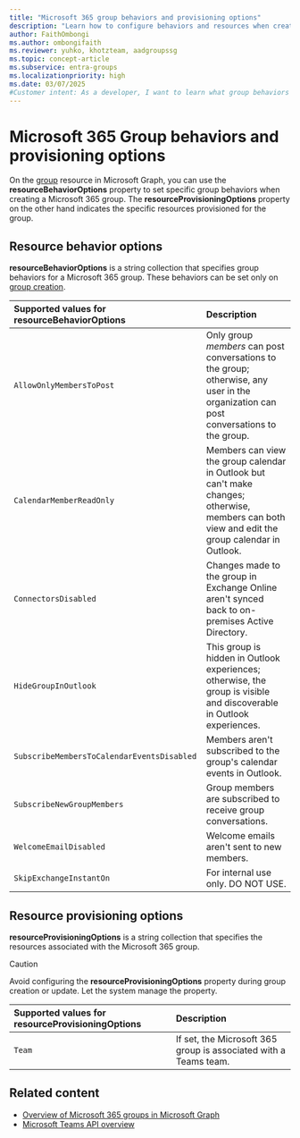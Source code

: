 ```yaml
---
title: "Microsoft 365 group behaviors and provisioning options"
description: "Learn how to configure behaviors and resources when creating a Microsoft 365 group using the Microsoft Graph groups API."
author: FaithOmbongi
ms.author: ombongifaith
ms.reviewer: yuhko, khotzteam, aadgroupssg
ms.topic: concept-article
ms.subservice: entra-groups
ms.localizationpriority: high
ms.date: 03/07/2025
#Customer intent: As a developer, I want to learn what group behaviors and resources can be provisioned or configured for Microsoft 365 groups.
---
```


# Microsoft 365 Group behaviors and provisioning options

On the [group](/graph/api/resources/group) resource in Microsoft Graph, you can use the **resourceBehaviorOptions** property to set specific group behaviors when creating a Microsoft 365 group. The **resourceProvisioningOptions** property on the other hand indicates the specific resources provisioned for the group.

## Resource behavior options

**resourceBehaviorOptions** is a string collection that specifies group behaviors for a Microsoft 365 group. These behaviors can be set only on [group creation](/graph/api/group-post-groups).

| Supported values for resourceBehaviorOptions | Description                                                                                                                                     |
|:---------------------------------------------|:------------------------------------------------------------------------------------------------------------------------------------------------|
| `AllowOnlyMembersToPost`                     | Only group _members_ can post conversations to the group; otherwise, any user in the organization can post conversations to the group.          |
| `CalendarMemberReadOnly`                     | Members can view the group calendar in Outlook but can't make changes; otherwise, members can both view and edit the group calendar in Outlook. |
| `ConnectorsDisabled`                         | Changes made to the group in Exchange Online aren't synced back to on-premises Active Directory.                                                |
| `HideGroupInOutlook`                         | This group is hidden in Outlook experiences; otherwise, the group is visible and discoverable in Outlook experiences.                           |
| `SubscribeMembersToCalendarEventsDisabled`   | Members aren't subscribed to the group's calendar events in Outlook.                                                                            |
| `SubscribeNewGroupMembers`                   | Group members are subscribed to receive group conversations.                                                                                    |
| `WelcomeEmailDisabled`                       | Welcome emails aren't sent to new members.                                                                                                      |
| `SkipExchangeInstantOn`                      | For internal use only. DO NOT USE.                                                                                                              |

## Resource provisioning options

**resourceProvisioningOptions** is a string collection that specifies the resources associated with the Microsoft 365 group.

> [!CAUTION]
> Avoid configuring the **resourceProvisioningOptions** property during group creation or update. Let the system manage the property.

| Supported values for resourceProvisioningOptions | Description |
|:-|:-|
| `Team` | If set, the Microsoft 365 group is associated with a Teams team. |

## Related content

- [Overview of Microsoft 365 groups in Microsoft Graph](microsoft365-groups-concept-overview.md)
- [Microsoft Teams API overview](teams-concept-overview.md)

